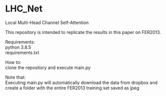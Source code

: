 # LHC_Net
Local Multi-Head Channel Self-Attention

This repository is intended to replicate the results in this paper on FER2013.

Requirements: <br />
python 3.8.5 <br />
requirements.txt

How to:<br />
clone the repository and execute main.py


Note that:<br />
Executing main.py will automatically download the data from dropbox and create a folder with the entire FER2013 training set saved as jpeg
